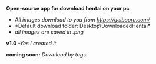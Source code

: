 **Open-source app for download hentai on your pc**
 
- *All images download to you from https://gelbooru.com/*
- *Default download folder: Desktop\DownloadedHentai\*
- *all images are saved in .png*


**v1.0** 
*-Yes I created it*

**coming soon:**
*Download by tags.*
